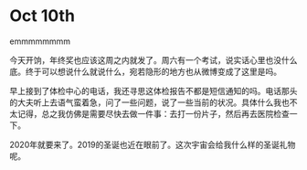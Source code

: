 # Oct 10th

emmmmmmmm

今天开饷，年终奖也应该这周之内就发了。周六有一个考试，说实话心里也没什么底。终于可以想说什么就说什么，宛若隐形的地方也从微博变成了这里是吗。

早上接到了体检中心的电话，我还寻思这体检报告不都是短信通知的吗。电话那头的大夫听上去语气蛮着急，问了一些问题，说了一些当前的状况。具体什么我也不太记得，总之我仿佛是需要尽快去做一件事：去打一份片子，然后再去医院检查一下。

2020年就要来了。2019的圣诞也近在眼前了。这次宇宙会给我什么样的圣诞礼物呢。